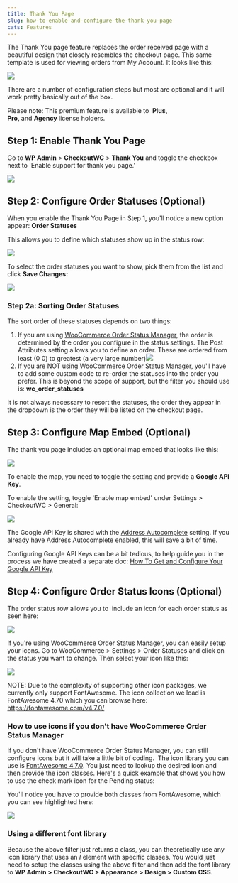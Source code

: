 ```yaml
---
title: Thank You Page
slug: how-to-enable-and-configure-the-thank-you-page
cats: Features
---
```



  <p>
    The Thank You page feature replaces the order received page with a beautiful design that closely resembles the checkout page. This same template is used for viewing orders from My Account. It looks like this:
  </p>
  <p>
    <img src="https://s3.amazonaws.com/helpscout.net/docs/assets/5bdde2822c7d3a01757ac42e/images/5dc0c2742c7d3a7e9ae38058/file-oTIO1bLH1L.png" />
  </p>
  <p>
    There are a number of configuration steps but most are optional and it will work pretty basically out of the box.
  </p>
  <p>
    Please note: This premium feature is available to &nbsp;<strong>Plus, Pro,&nbsp;</strong>and&nbsp;<strong>Agency</strong>&nbsp;license holders.
  </p>
  <h2>
    Step 1: Enable Thank You Page
  </h2>
  <p>
    Go to <strong>WP Admin</strong> &gt; <strong>CheckoutWC</strong> &gt; <strong>Thank You</strong>&nbsp;and toggle the checkbox next to 'Enable support for thank you page.'
  </p>
  <p>
    <img src="https://s3.amazonaws.com/helpscout.net/docs/assets/5bdde2822c7d3a01757ac42e/images/5dc0889604286364bc915295/file-2h65VIXadr.gif" />
  </p>
  <h2>
    Step 2: Configure Order Statuses (Optional)
  </h2>
  <p>
    When you enable the Thank You Page in Step 1, you'll notice a new option appear: <strong>Order Statuses</strong>
  </p>
  <p>
    This allows you to define which statuses show up in the status row:
  </p>
  <p>
    <img src="https://s3.amazonaws.com/helpscout.net/docs/assets/5bdde2822c7d3a01757ac42e/images/5dc0890a2c7d3a7e9ae37e12/file-ipoHVJWthV.png" />
  </p>
  <p>
    To select the order statuses you want to show, pick them from the list and click <strong>Save Changes:</strong>
  </p>
  <p>
    <img src="https://s3.amazonaws.com/helpscout.net/docs/assets/5bdde2822c7d3a01757ac42e/images/5dc08a9e2c7d3a7e9ae37e1f/file-J4udliUx1G.gif" />
  </p>
  <h3>
    Step 2a: Sorting Order Statuses&nbsp;
  </h3>
  <p>
    The sort order of these statuses depends on two things:
  </p>
  <ol>
    <li>If you are using <a href="https://woocommerce.com/products/woocommerce-order-status-manager/" target="_blank">WooCommerce Order Status Manager</a>, the order is determined by the order you configure in the status settings. The Post Attributes setting allows you to define an order. These are ordered from least (0 0) to greatest (a very large number)<img src="https://s3.amazonaws.com/helpscout.net/docs/assets/5bdde2822c7d3a01757ac42e/images/5dc0894f2c7d3a7e9ae37e15/file-D5uSSYR5r7.png" />
    </li>
    <li>If you are NOT using WooCommerce Order Status Manager, you'll have to add some custom code to re-order the statuses into the order you prefer. This is beyond the scope of support, but the filter you should use is:&nbsp;<strong>wc_order_statuses</strong>&nbsp;
    </li>
  </ol>
  <p>
    It is not always&nbsp;necessary to resort the statuses, the order they appear in the dropdown is the order they will be listed on the checkout page.
  </p>
  <h2>
    Step 3: Configure Map Embed (Optional)
  </h2>
  <p>
    The thank you page includes an optional map embed that looks like this:
  </p>
  <p>
    <img src="https://s3.amazonaws.com/helpscout.net/docs/assets/5bdde2822c7d3a01757ac42e/images/5dc08aee2c7d3a7e9ae37e24/file-4PnRvnPJjx.png" />
  </p>
  <p>
    To enable the map, you need to toggle the setting and provide a <strong>Google API Key</strong>.
  </p>
  <p>
    To enable the setting, toggle 'Enable map embed' under Settings &gt; CheckoutWC &gt; General:
  </p>
  <p>
    <img src="https://s3.amazonaws.com/helpscout.net/docs/assets/5bdde2822c7d3a01757ac42e/images/5dc08b2904286364bc9152ab/file-NG1Q5qVz6Q.png" />
  </p>
  <p>
    The Google API Key is shared with the <a href="https://www.checkoutwc.com/documentation/how-to-enable-address-autocomplete" target="_blank">Address Autocomplete</a> setting. If you already have Address Autocomplete enabled, this will save a bit of time.&nbsp;
  </p>
  <p>
    Configuring Google API Keys can be a bit tedious, to help guide you in the process we have created a separate doc: <a href="https://www.checkoutwc.com/documentation/how-to-get-and-configure-your-google-api-key" target="_blank">How To Get and Configure Your Google API Key</a>
  </p>
  <h2>
    Step 4: Configure Order Status Icons (Optional)
  </h2>
  <p>
    The order status row allows you to &nbsp;include an icon for each order status as seen here:
  </p>
  <p>
    <img src="https://s3.amazonaws.com/helpscout.net/docs/assets/5bdde2822c7d3a01757ac42e/images/5dc0890a2c7d3a7e9ae37e12/file-ipoHVJWthV.png" />
  </p>
  <p>
    If you're using WooCommerce Order Status Manager, you can easily setup your icons. Go to WooCommerce &gt; Settings &gt; Order Statuses and click on the status you want to change. Then select your icon like this:
  </p>
  <p>
    <img src="https://s3.amazonaws.com/helpscout.net/docs/assets/5bdde2822c7d3a01757ac42e/images/5dc09f452c7d3a7e9ae37f2f/file-jjK1iXc94g.gif" />
  </p>
  <p>
    NOTE: Due to the complexity of supporting other icon packages, we currently only support FontAwesome. The icon collection we load is FontAwesome 4.70 which you can browse here: <a href="https://fontawesome.com/v4.7.0/" target="_blank">https://fontawesome.com/v4.7.0/</a>
  </p>
  <h3>
    How to use icons if you don't have WooCommerce Order Status Manager
  </h3>
  <p>
    If you don't have WooCommerce Order Status Manager, you can still configure icons but it will take a little bit of coding. &nbsp;The icon library you can use is <a href="https://fontawesome.com/v4.7.0/" target="_blank">FontAwesome 4.7.0</a>. You just need to lookup the desired icon and then provide the icon classes. Here's a quick example that shows you how to use the check mark icon for the Pending status:
  </p>
  <script src="https://gist.github.com/clifgriffin/2e858e85b8a4aceddd61195dada5c1d8.js" type="text/javascript"></script>
  <p>
    You'll notice you have to provide both classes from FontAwesome, which you can see highlighted here:
  </p>
  <p>
    <img src="https://s3.amazonaws.com/helpscout.net/docs/assets/5bdde2822c7d3a01757ac42e/images/5dc0a35504286364bc9153db/file-dunMeEJHeg.png" />
  </p>
  <h3>
    Using a different font library
  </h3>
  <p>
    Because the above filter just returns a class, you can theoretically use any icon library that uses an&nbsp;<em>I</em>&nbsp;element with specific classes. You would just need to setup the classes using the above filter and then add the font library to <strong>WP Admin &gt; CheckoutWC &gt; Appearance &gt; Design &gt; Custom CSS</strong>.&nbsp;
  </p>
